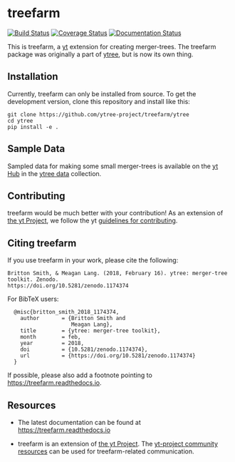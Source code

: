 # treefarm

[![Build Status](https://travis-ci.org/ytree-project/treefarm.svg?branch=master)](https://travis-ci.org/ytree-project/treefarm)
[![Coverage Status](https://coveralls.io/repos/github/ytree-project/treefarm/badge.svg?branch=master)](https://coveralls.io/github/ytree-project/treefarm?branch=master)
[![Documentation Status](https://readthedocs.org/projects/treefarm/badge/?version=latest)](https://treefarm.readthedocs.io/en/latest/?badge=latest)

This is treefarm, a [yt](https://github.com/yt-project/yt) extension for creating merger-trees.
The treefarm package was originally a part of [ytree](https://treefarm.readthedocs.io/), but is now
its own thing.

## Installation

Currently, treefarm can only be installed from source.
To get the development version, clone this repository and install like this:

```
git clone https://github.com/ytree-project/treefarm/ytree
cd ytree
pip install -e .
```

## Sample Data

Sampled data for making some small merger-trees is available on the
[yt Hub](https://girder.hub.yt/) in the
[ytree data](https://girder.hub.yt/#collection/59835a1ee2a67400016a2cda) collection.

## Contributing

treefarm would be much better with your contribution!  As an extension of
[the yt Project](https://yt-project.org/), we follow the yt
[guidelines for contributing](https://github.com/yt-project/yt#contributing).

## Citing treefarm


If you use treefarm in your work, please cite the following:

```
Britton Smith, & Meagan Lang. (2018, February 16). ytree: merger-tree toolkit. Zenodo.
https://doi.org/10.5281/zenodo.1174374
```

For BibTeX users:

```
  @misc{britton_smith_2018_1174374,
    author       = {Britton Smith and
                    Meagan Lang},
    title        = {ytree: merger-tree toolkit},
    month        = feb,
    year         = 2018,
    doi          = {10.5281/zenodo.1174374},
    url          = {https://doi.org/10.5281/zenodo.1174374}
  }
```

If possible, please also add a footnote pointing to
https://treefarm.readthedocs.io.

## Resources

 * The latest documentation can be found at https://treefarm.readthedocs.io

 * treefarm is an extension of [the yt Project](https://yt-project.org/). The [yt-project community resources](https://github.com/yt-project/yt#resources) can be used for treefarm-related communication.
